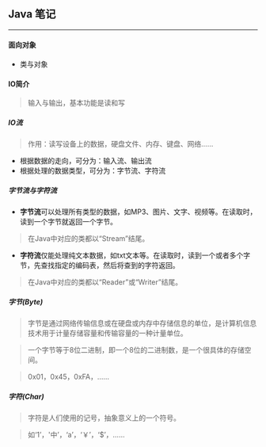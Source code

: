 ## Java 笔记

------

#### 面向对象

*   类与对象


#### IO简介
> 输入与输出，基本功能是读和写

##### IO流
> 作用：读写设备上的数据，硬盘文件、内存、键盘、网络……

* 根据数据的走向，可分为：输入流、输出流
* 根据处理的数据类型，可分为：字节流、字符流

##### 字节流与字符流

* **字节流**可以处理所有类型的数据，如MP3、图片、文字、视频等。在读取时，读到一个字节就返回一个字节。

> 在Java中对应的类都以“Stream”结尾。

* **字符流**仅能处理纯文本数据，如txt文本等。在读取时，读到一个或者多个字节，先查找指定的编码表，然后将查到的字符返回。

> 在Java中对应的类都以“Reader”或“Writer”结尾。

##### 字节(Byte)
> 字节是通过网络传输信息或在硬盘或内存中存储信息的单位，是计算机信息技术用于计量存储容量和传输容量的一种计量单位。

> 一个字节等于8位二进制，即一个8位的二进制数，是一个很具体的存储空间。

> 0x01，0x45，0xFA，……

##### 字符(Char)
> 字符是人们使用的记号，抽象意义上的一个符号。

> 如‘1’，'中’，‘a’，‘￥’，‘$’，……